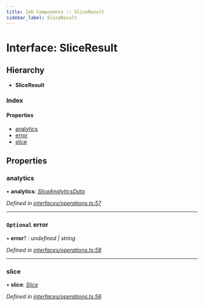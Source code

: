 ```yaml
---
title: Job Components :: SliceResult
sidebar_label: SliceResult
---
```


# Interface: SliceResult

## Hierarchy

* **SliceResult**

### Index

#### Properties

* [analytics](sliceresult.md#analytics)
* [error](sliceresult.md#optional-error)
* [slice](sliceresult.md#slice)

## Properties

###  analytics

• **analytics**: *[SliceAnalyticsData](sliceanalyticsdata.md)*

*Defined in [interfaces/operations.ts:57](https://github.com/terascope/teraslice/blob/5e4063e2/packages/job-components/src/interfaces/operations.ts#L57)*

___

### `Optional` error

• **error**? : *undefined | string*

*Defined in [interfaces/operations.ts:58](https://github.com/terascope/teraslice/blob/5e4063e2/packages/job-components/src/interfaces/operations.ts#L58)*

___

###  slice

• **slice**: *[Slice](slice.md)*

*Defined in [interfaces/operations.ts:56](https://github.com/terascope/teraslice/blob/5e4063e2/packages/job-components/src/interfaces/operations.ts#L56)*
